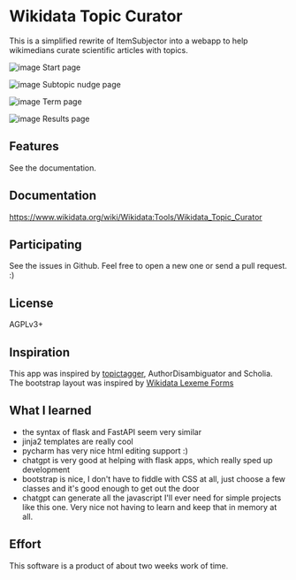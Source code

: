 # Wikidata Topic Curator
This is a simplified rewrite of ItemSubjector into a webapp 
to help wikimedians curate scientific articles with topics.

![image](https://github.com/dpriskorn/WikidataTopicCurator/assets/68460690/8aff0406-cf93-432b-b033-7fd09524b430)
Start page

![image](https://github.com/dpriskorn/WikidataTopicCurator/assets/68460690/c4506983-d990-4d2b-a3c9-e375c73e7f19)
Subtopic nudge page

![image](https://github.com/dpriskorn/WikidataTopicCurator/assets/68460690/e050b4f2-5985-46a8-b99a-137a86af4f87)
Term page

![image](https://github.com/dpriskorn/WikidataTopicCurator/assets/68460690/ef5f3103-161b-45ae-bd07-cc6bd75134e3)
Results page

## Features
See the documentation.

## Documentation
https://www.wikidata.org/wiki/Wikidata:Tools/Wikidata_Topic_Curator

## Participating
See the issues in Github. Feel free to open a new one or send a pull request. :)

## License
AGPLv3+

## Inspiration
This app was inspired by [topictagger](https://github.com/lubianat/topictagger), AuthorDisambiguator and Scholia.
The bootstrap layout was inspired by [Wikidata Lexeme Forms](https://lexeme-forms.toolforge.org/)

## What I learned
* the syntax of flask and FastAPI seem very similar
* jinja2 templates are really cool
* pycharm has very nice html editing support :)
* chatgpt is very good at helping with flask apps, which really sped up development
* bootstrap is nice, I don't have to fiddle with CSS at all, just choose a few classes and it's good enough to get out the door
* chatgpt can generate all the javascript I'll ever need for simple projects like this one. Very nice not having to learn and keep that in memory at all.

## Effort
This software is a product of about two weeks work of time.

